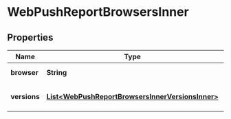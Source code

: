 

# WebPushReportBrowsersInner


## Properties

| Name | Type | Description | Notes |
|------------ | ------------- | ------------- | -------------|
|**browser** | **String** | Browser name |  [optional] |
|**versions** | [**List&lt;WebPushReportBrowsersInnerVersionsInner&gt;**](WebPushReportBrowsersInnerVersionsInner.md) | Collection of browser versions |  [optional] |



